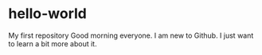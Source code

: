 # hello-world
My first repository
Good morning everyone. I am new to Github. I just want to learn a bit more about it.

